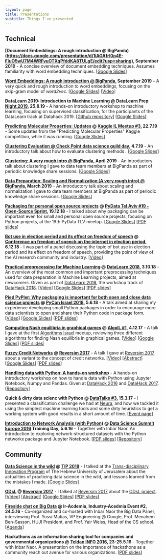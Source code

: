 ```yaml
---
layout: page
title: Presentations
subtitle: Things I've presented
---
```


## Technical

**[Document Embeddings: A rough introduction @ BigPanda)(https://docs.google.com/presentation/d/1iAGAfrI0p4E-FIuO5wU7M4WRFvuOTXqPfddKA8TULgE/edit?usp=sharing), September 2019** - A concise overview of document embedding techniques. Assumes familiarity with word embedding techniques. [[Google Slides](https://docs.google.com/presentation/d/1iAGAfrI0p4E-FIuO5wU7M4WRFvuOTXqPfddKA8TULgE/edit?usp=sharing)]

**[Word Embeddings: A rough introduction @ BigPanda](https://docs.google.com/presentation/d/1Ymp6JvIdMcdd0jiBr4yOlx4NL-KECB2QJBwKGDCWTdE/edit?usp=sharing), September 2019** - A very quick and rough introduction to word embeddings, focusing on the skip-gram model of *word2vec*. [[Google Slides](https://docs.google.com/presentation/d/1Ymp6JvIdMcdd0jiBr4yOlx4NL-KECB2QJBwKGDCWTdE/edit?usp=sharing)] [[Video](https://www.dropbox.com/sh/05dbutkykhpmlj1/AADKb0SVLDl7qY-DMYH58qZqa?dl=0)]

**[DataLearn 2019: Introduction to Machine Learning](https://github.com/DataHackIL/DataLearn-ML-Intro-2019) @ [DataLearn Prep Night 2019](https://www.meetup.com/DataHack/events/263740425/), 25.8.19** - A hands-on introductory workshop to machine learning, focusing on supervised classification, for the participants of the DataLearn track at Datahack 2019. [[Github repository](https://github.com/DataHackIL/DataLearn-ML-Intro-2019)] [[Google Slides](https://docs.google.com/presentation/d/1l91BYDG6NeWRj7KChI9BjxNTaWWBorEnNGp3SMIMUkw/edit?usp=sharin://docs.google.com/presentation/d/1l91BYDG6NeWRj7KChI9BjxNTaWWBorEnNGp3SMIMUkw/edit?usp=sharing)]

**[Predicting Molecular Properties: Updates](https://docs.google.com/presentation/d/17qJRPay2q11QaTP6SEUHBuPoZZFMc_Xekimwcnovrg0/edit?usp=sharing) @ [Kaggle IL Meetup #3](https://www.meetup.com/DataHack/events/263196907/), 22.7.19** - Some updates from the "Predicting Molecular Properties" Kaggle competition, while it was running. [[Google Slides](https://docs.google.com/presentation/d/17qJRPay2q11QaTP6SEUHBuPoZZFMc_Xekimwcnovrg0/edit?usp=sharing)]

**[Clustering Evaluation @ Check Point data science guild day](https://docs.google.com/presentation/d/1gbg8ittEJ4ZbW3pioEyLp4LEJBMQHNAjjcsrHGnjoug/edit?usp=sharing), 4.7.19** - An introductory talk about how to evaluate clustering methods . [[Google Slides](https://docs.google.com/presentation/d/1gbg8ittEJ4ZbW3pioEyLp4LEJBMQHNAjjcsrHGnjoug/edit?usp=sharing)]

**[Clustering: A very rough intro @ BigPanda](https://docs.google.com/presentation/d/1FRoKAo2on_WwVjRrH1UphMw9yXXhH3DV8K__izGK3nM/edit?usp=sharing), April 2019** - An introductory talk about clustering I gave to data team members at BigPanda as part of periodic knowledge share sessions. [[Google Slides](https://docs.google.com/presentation/d/1FRoKAo2on_WwVjRrH1UphMw9yXXhH3DV8K__izGK3nM/edit?usp=sharing)]

**[Data Preparation: Scaling and Normalization (A very rough intro) @ BigPanda](https://docs.google.com/presentation/d/1tj3lZW9u1bz-HGMLuvuglr6Axo-CY8-1nYVraK3_pLU/edit?usp=sharing), March 2019** - An introductory talk about scaling and normalization I gave to data team members at BigPanda as part of periodic knowledge share sessions. [[Google Slides](https://docs.google.com/presentation/d/1tj3lZW9u1bz-HGMLuvuglr6Axo-CY8-1nYVraK3_pLU/edit?usp=sharing)]

**[Packaging for personal open source projects](https://docs.google.com/presentation/d/1MSAMPOF1cNwWJVYnf2sof-MlmOyD5a2crHPmczB8pR8/edit?usp=sharing) @ [PyData Tel Aviv #19 - Open-Source Sprint](https://www.meetup.com/PyData-Tel-Aviv/events/256401399/), 19.12.18** - I talked about why packaging can be important even for small and personal open source projects, focusing on Python projects, at the 19th PyData TLV meetup. [[Google Slides](https://docs.google.com/presentation/d/1MSAMPOF1cNwWJVYnf2sof-MlmOyD5a2crHPmczB8pR8/edit?usp=sharing)] [[PDF slides](https://drive.google.com/file/d/1o10jwOxYR_6w4nDPNmWSHZbv6xwISnf4/view?usp=sharing)]

**[Bot use in election period and its effect on freedom of speech](http://law.haifa.ac.il/images/eventDocs/hofeshPROG.jpg) @ [Conference on freedom of speech on the internet in election period](http://law.haifa.ac.il/images/eventDocs/hofeshPROG.jpg), 6.12.18** - I was part of a panel discussing the topic of bot use in election period and its effect on freedom of speech, providing the point of view of the AI research community and industry. [[Video](https://www.youtube.com/watch?v=K9h75d8u400)]

**[Practical preprocessing for Machine Learning](https://github.com/DataHackIL/DataWorkshops/blob/master/DataHack2018/Preprocessing%20For%20ML%20-%20DataLearn%2018.pdf) @ [DataLearn 2018](https://github.com/DataHackIL/DataWorkshops#datahack-2018-datalearn-the-workshop-track), 3.10.18** - An overview of the most common and important preprocessing techniques used for data preparation in Machine Learning projects, aimed at newcomers. Given as part of [DataLearn 2018](https://www.datahack.org.il/datalearn), the workshop track of [DataHack 2018](https://www.datahack.org.il/). [[Video](https://www.youtube.com/watch?v=uIYzh4bjiFw&index=3&list=PLZYkt7161wELtg6MdiN9iUdNK5u-OceBx&t=351s)] [[Google Slides](https://docs.google.com/presentation/d/1DyyN8Jd-pofRG0SIyr4Bsm3yHxKsFILTCpi8Vq3Zb60/)] [[PDF slides](https://github.com/DataHackIL/DataWorkshops/blob/master/DataHack2018/Preprocessing%20For%20ML%20-%20DataLearn%2018.pdf)]

**[Pied PyPIer: Why packaging is important for both open and close data science projects](https://www.youtube.com/watch?v=QPxfWCSkudE) @ [PyCon Israel 2018](https://il.pycon.org/2018/en/), 5.6.18** - A talk aimed at sharing my experience developing small Python packages in order to encourage more data scientists to open and share their Python code in package form. [[Video](https://www.youtube.com/watch?v=QPxfWCSkudE)] [[Google Slides](https://docs.google.com/presentation/d/1gT5hXz1q0LdvdFi1mI8RON0ccrzUafckquN-3ssan_0/edit?usp=sharing)] [[PDF slides](https://drive.google.com/open?id=14ZWSGKKxMl5FLXZfYdAUybd_mv3WHKGd)]

**[Computing Nash equilibria in graphical games](https://www.youtube.com/watch?v=pbux2WcIg70) @ [AlgoIL #1](https://www.meetup.com/Algorithms-Israel/events/245101636/), 4.12.17** - A talk I gave at the first [Algorithms Israel](https://www.meetup.com/Algorithms-Israel) meetup, reviewing three different algorithms for finding Nash equilibria in graphical games. [[Video](https://www.youtube.com/watch?v=pbux2WcIg70)] [[Google Slides](https://docs.google.com/presentation/d/1RqYqizMuBJv1dQKwIPIVwNdiQd99ex6LwHtdXheBLLA/edit?usp=sharing)] [[PDF slides](https://drive.google.com/file/d/19XxL5997WsBz9Cd8ASTpBRg1tSA3ZMHy/view?usp=sharing)]

**[Fuzzy Credit Networks](https://www.youtube.com/watch?v=a_bpEelXfG0) @ [Reversim 2017](https://summit2017.reversim.com/)** - A talk I gave at [Reversim 2017](https://summit2017.reversim.com/) about a variant to the concept of credit networks. [[Video](https://www.youtube.com/watch?v=a_bpEelXfG0)] [[Abstract](https://summit2017.reversim.com/session/3c0885c7-3857-b68b-d283-24ed216a316f)] [[Google Slides](https://docs.google.com/presentation/d/1e4WdkVnXWdrg7isx73lDnr1cu_oIKi0AwJxw3eja3GA/edit?usp=sharing)] [[PDF slides](https://drive.google.com/file/d/0B3IYTOSJm0hOUWRMeEE0ZlhFVkk/view?usp=sharing)]

**[Handling data with Python: A hands-on workshop](https://github.com/DataHackIL/handling_data_with_python_datahack_workshop)** - A hands-on introductory workshop on how to handle data with Python using Jupyter Notebook, Numpy and Pandas. Given at [DataHack 2016](http://datahack-il.com/2016/) and [DataHack 2017](http://datahack-il.com/). [[Repository](https://github.com/DataHackIL/handling_data_with_python_datahack_workshop)]

**Quick & dirty data scienc with Python @ [DataTalks #3](https://www.meetup.com/DataHack/events/237926275/), 15.3.17** - I presented a classification challenge we had at [Neura](https://www.theneura.com/), and how we tackled it using the simplest machine learning tools and some dirty heuristics to get a working system with good results in a short amount of time. [[Event page](https://www.meetup.com/DataHack/events/237926275/)] 

**[Introduction to Network Analysis (with Python)](https://github.com/shaypal5/exploring_networks_with_python_intro) @ [Data Science Summit Europe 2016](https://www.xing-events.com/dataeu2016.html) Training Day, 5.6.16** - Together with Inbar Naor. An introduction to exploring network-structured datasets with the Python networkx package and Jupyter Notebook. [[PDF slides](https://www.dropbox.com/s/rbmxu3u98ysuomj/Introduction%20to%20Network%20Analysis%20%5BData%20Science%20Summit%202016%20Workshop%5D.pdf?dl=0)] [[Repository](https://github.com/shaypal5/exploring_networks_with_python_intro)]


## Community

**[Data Science in the wild](https://docs.google.com/presentation/d/1_0aIhkJCyXFfKtlfb5gW-MDBY29YkFWJN4PzWTQ77Gg/edit?usp=sharing) @ [TIP 2018](http://transdisciplinary-innovation.com/)** - I talked at the [Trans-disciplinary Innovation Program](http://transdisciplinary-innovation.com/) of The Hebrew University of Jerusalem about the actualities of practicing data science in the wild, and lessons learned from the mistakes I made. [[Google Slides](https://docs.google.com/presentation/d/1_0aIhkJCyXFfKtlfb5gW-MDBY29YkFWJN4PzWTQ77Gg/edit?usp=sharing)]

**[ODsL](https://odsl.github.io/) @ [Reversim 2017](https://summit2017.reversim.com/)** - I talked at [Reversim 2017](https://summit2017.reversim.com/) about the [ODsL project](https://odsl.github.io/). [[Video](https://www.youtube.com/watch?v=a_bpEelXfG0&list=PLqXy0aX6TzQrRE_sAtkqBsJAdFQOGme8O&index=32)] [[Abstract](https://summit2017.reversim.com/session/5ffe1f3f-137a-405a-c420-08816400cc8e)] [[Google Slides](https://docs.google.com/presentation/d/1G1eonyxCapnCbklfnlfmXBpfs9r29ANcTQBWATGej28/edit?usp=sharing)] [[PDF slides](https://drive.google.com/file/d/0B3IYTOSJm0hOR2ZrVW9UMEVEZXc/view?usp=sharing)]

**[Fireside chat on Big Data](https://www.dropbox.com/s/wm0li3z3w4mnpkt/ir_academia_datahack_event.pdf?dl=0) @ Ir-Acdemia, Industry-Acedmia Event #2, 24.5.16** - Co-organized and co-hosted with Inbar Naor the Big Data Panel, interviewing Prof. Yossi Matias, VP Engineering @ Google, Prof. Menahem Ben-Sasson, HUJI President, and Prof. Yair Weiss, Head of the CS school. [[Agenda](https://www.dropbox.com/s/wm0li3z3w4mnpkt/ir_academia_datahack_event.pdf?dl=0)]

**Hackathons as an information sharing tool for companies and governmental organizations @ [Teldan INFO 2016](http://www.teldan.com/info2016/agenda.html), 23-25.5.16** - Together with Inbar Naor. A presentation on the importance of hackathons as a community reach out avenue for various organizations. [[PDF slides](https://u4070062.dl.dropboxusercontent.com/u/4070062/Presentations/Teldan%20Conf%202016%20-%20Hackathons%20as%20a%20tool%20for%20knowledge%20transfer.pdf)]
